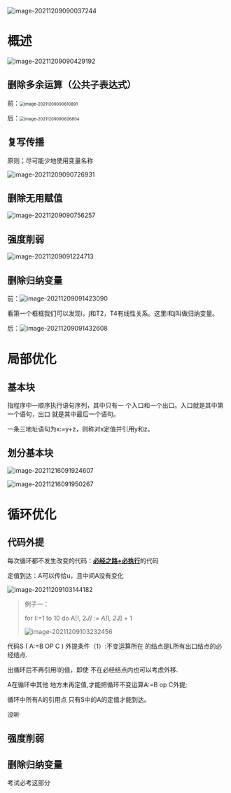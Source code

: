 ![image-20211209090037244](ch10优化.assets/image-20211209090037244.png)

# 概述

![image-20211209090429192](ch10优化.assets/image-20211209090429192.png)

## 删除多余运算（公共子表达式）

前：<img src="ch10优化.assets/image-20211209090610891.png" alt="image-20211209090610891" style="zoom:67%;" />

后：<img src="ch10优化.assets/image-20211209090626804.png" alt="image-20211209090626804" style="zoom:67%;" />



## 复写传播

原则；尽可能少地使用变量名称

![image-20211209090726931](ch10优化.assets/image-20211209090726931.png)



## 删除无用赋值

![image-20211209090756257](ch10优化.assets/image-20211209090756257.png)

## 强度削弱

![image-20211209091224713](ch10优化.assets/image-20211209091224713.png)



## 删除归纳变量

前：![image-20211209091423090](ch10优化.assets/image-20211209091423090.png)

看第一个框框我们可以发现i，j和T2，T4有线性关系。这里i和j叫做归纳变量。

后：![image-20211209091432608](ch10优化.assets/image-20211209091432608.png)



# 局部优化

## 基本块

指程序中一顺序执行语句序列，其中只有一 个入口和一个出口。入口就是其中第一个语句，出口 就是其中最后一个语句。

一条三地址语句为x:=y+z，则称对x定值并引用y和z。

## 划分基本块

![image-20211216091924607](ch10优化.assets/image-20211216091924607.png)

![image-20211216091950267](ch10优化.assets/image-20211216091950267.png)



# 循环优化

## 代码外提

每次循环都不发生改变的代码：<u>**必经之路+必执行**</u>的代码

定值到达：A可以传给u，且中间A没有变化

![image-20211209103144182](ch10优化.assets/image-20211209103144182.png)



> 例子一：
>
> for I:=1 to 10 do A[I, 2*J] := A[I, 2*J] + 1
>
> ![image-20211209103232456](ch10优化.assets/image-20211209103232456.png)

代码S ( A:=B OP C ) 外提条件（1）:不变运算所在 的结点是L所有出口结点的必经结点.

出循环后不再引用I的值，即使 不在必经结点内也可以考虑外移.

A在循环中其他 地方未再定值,才能把循环不变运算A:=B op C外提;

循环中所有A的引用点 只有S中的A的定值才能到达。

没听

## 强度削弱





## 删除归纳变量





考试必考这部分











